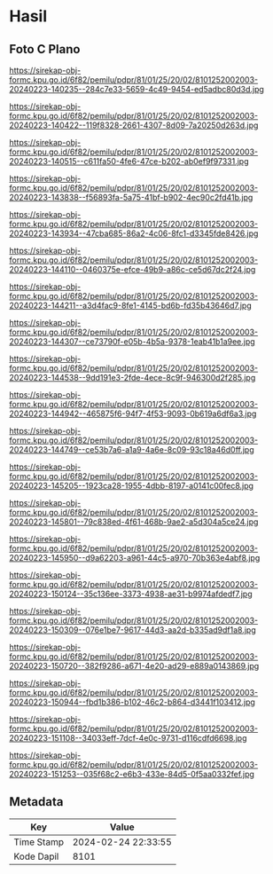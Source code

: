 # Hasil

## Foto C Plano

https://sirekap-obj-formc.kpu.go.id/6f82/pemilu/pdpr/81/01/25/20/02/8101252002003-20240223-140235--284c7e33-5659-4c49-9454-ed5adbc80d3d.jpg

https://sirekap-obj-formc.kpu.go.id/6f82/pemilu/pdpr/81/01/25/20/02/8101252002003-20240223-140422--119f8328-2661-4307-8d09-7a20250d263d.jpg

https://sirekap-obj-formc.kpu.go.id/6f82/pemilu/pdpr/81/01/25/20/02/8101252002003-20240223-140515--c611fa50-4fe6-47ce-b202-ab0ef9f97331.jpg

https://sirekap-obj-formc.kpu.go.id/6f82/pemilu/pdpr/81/01/25/20/02/8101252002003-20240223-143838--f56893fa-5a75-41bf-b902-4ec90c2fd41b.jpg

https://sirekap-obj-formc.kpu.go.id/6f82/pemilu/pdpr/81/01/25/20/02/8101252002003-20240223-143934--47cba685-86a2-4c06-8fc1-d3345fde8426.jpg

https://sirekap-obj-formc.kpu.go.id/6f82/pemilu/pdpr/81/01/25/20/02/8101252002003-20240223-144110--0460375e-efce-49b9-a86c-ce5d67dc2f24.jpg

https://sirekap-obj-formc.kpu.go.id/6f82/pemilu/pdpr/81/01/25/20/02/8101252002003-20240223-144211--a3d4fac9-8fe1-4145-bd6b-fd35b43646d7.jpg

https://sirekap-obj-formc.kpu.go.id/6f82/pemilu/pdpr/81/01/25/20/02/8101252002003-20240223-144307--ce73790f-e05b-4b5a-9378-1eab41b1a9ee.jpg

https://sirekap-obj-formc.kpu.go.id/6f82/pemilu/pdpr/81/01/25/20/02/8101252002003-20240223-144538--9dd191e3-2fde-4ece-8c9f-946300d2f285.jpg

https://sirekap-obj-formc.kpu.go.id/6f82/pemilu/pdpr/81/01/25/20/02/8101252002003-20240223-144942--465875f6-94f7-4f53-9093-0b619a6df6a3.jpg

https://sirekap-obj-formc.kpu.go.id/6f82/pemilu/pdpr/81/01/25/20/02/8101252002003-20240223-144749--ce53b7a6-a1a9-4a6e-8c09-93c18a46d0ff.jpg

https://sirekap-obj-formc.kpu.go.id/6f82/pemilu/pdpr/81/01/25/20/02/8101252002003-20240223-145205--1923ca28-1955-4dbb-8197-a0141c00fec8.jpg

https://sirekap-obj-formc.kpu.go.id/6f82/pemilu/pdpr/81/01/25/20/02/8101252002003-20240223-145801--79c838ed-4f61-468b-9ae2-a5d304a5ce24.jpg

https://sirekap-obj-formc.kpu.go.id/6f82/pemilu/pdpr/81/01/25/20/02/8101252002003-20240223-145950--d9a62203-a961-44c5-a970-70b363e4abf8.jpg

https://sirekap-obj-formc.kpu.go.id/6f82/pemilu/pdpr/81/01/25/20/02/8101252002003-20240223-150124--35c136ee-3373-4938-ae31-b9974afdedf7.jpg

https://sirekap-obj-formc.kpu.go.id/6f82/pemilu/pdpr/81/01/25/20/02/8101252002003-20240223-150309--076e1be7-9617-44d3-aa2d-b335ad9df1a8.jpg

https://sirekap-obj-formc.kpu.go.id/6f82/pemilu/pdpr/81/01/25/20/02/8101252002003-20240223-150720--382f9286-a671-4e20-ad29-e889a0143869.jpg

https://sirekap-obj-formc.kpu.go.id/6f82/pemilu/pdpr/81/01/25/20/02/8101252002003-20240223-150944--fbd1b386-b102-46c2-b864-d3441f103412.jpg

https://sirekap-obj-formc.kpu.go.id/6f82/pemilu/pdpr/81/01/25/20/02/8101252002003-20240223-151108--34033eff-7dcf-4e0c-9731-d116cdfd6698.jpg

https://sirekap-obj-formc.kpu.go.id/6f82/pemilu/pdpr/81/01/25/20/02/8101252002003-20240223-151253--035f68c2-e6b3-433e-84d5-0f5aa0332fef.jpg


## Metadata

| Key        | Value               |
| ---------- | ------------------- |
| Time Stamp | 2024-02-24 22:33:55 |
| Kode Dapil | 8101                |



